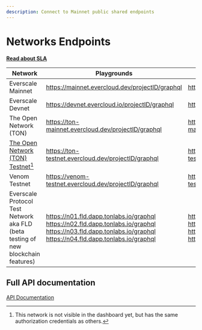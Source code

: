 ```yaml
---
description: Connect to Mainnet public shared endpoints
---
```


# Networks Endpoints

[**Read about SLA**](sla.md)

| Network                                                                           | Playgrounds                                                                                                                                                                     | http                                                                                                                                                                            | wss                                                                                                                                                                     |
| --------------------------------------------------------------------------------- | ------------------------------------------------------------------------------------------------------------------------------------------------------------------------------- | ------------------------------------------------------------------------------------------------------------------------------------------------------------------------------- | ----------------------------------------------------------------------------------------------------------------------------------------------------------------------- |
| Everscale Mainnet                                                                 | https://mainnet.evercloud.dev/projectID/graphql                                                                                                                                 | https://mainnet.evercloud.dev/projectID/graphql                                                                                                                                 | wss://mainnet.evercloud.dev/projectID/graphql                                                                                                                           |
| Everscale Devnet                                                                  | https://devnet.evercloud.io/projectID/graphql                                                                                                                                   | https://devnet.evercloud.io/projectID/graphql                                                                                                                                   | wss://devnet.evercloud.io/projectID/graphql                                                                                                                             |
| The Open Network (TON)                                                            | https://ton-mainnet.evercloud.dev/projectID/graphql                                                                                                                             | https://ton-mainnet.evercloud.dev/projectID/graphql                                                                                                                             | wss://ton-mainnet.evercloud.dev/projectID/graphql                                                                                                                       |
| [The Open Network (TON) Testnet](#user-content-fn-1)[^1]                          | https://ton-testnet.evercloud.dev/projectID/graphql                                                                                                                             | https://ton-testnet.evercloud.dev/projectID/graphql                                                                                                                             | https://ton-testnet.evercloud.dev/projectID/graphql                                                                                                                     |
| Venom Testnet                                                                     | https://venom-testnet.evercloud.dev/projectID/graphql                                                                                                                           | https://venom-testnet.evercloud.dev/projectID/graphql                                                                                                                           | https://venom-testnet.evercloud.dev/projectID/graphql                                                                                                                   |
| Everscale Protocol Test Network aka FLD (beta testing of new blockchain features) | <p>https://n01.fld.dapp.tonlabs.io/graphql<br>https://n02.fld.dapp.tonlabs.io/graphql<br>https://n03.fld.dapp.tonlabs.io/graphql<br>https://n04.fld.dapp.tonlabs.io/graphql</p> | <p>https://n01.fld.dapp.tonlabs.io/graphql<br>https://n02.fld.dapp.tonlabs.io/graphql<br>https://n03.fld.dapp.tonlabs.io/graphql<br>https://n04.fld.dapp.tonlabs.io/graphql</p> | <p>wss://n01.fld.dapp.tonlabs.io/graphql<br>wss://n02.fld.dapp.tonlabs.io/graphql<br>wss://n03.fld.dapp.tonlabs.io/graphql<br>wss://n04.fld.dapp.tonlabs.io/graphql</p> |

## Full API documentation

[API Documentation](../../reference/graphql-api/)

[^1]: This network is not visible in the dashboard yet, but has the same authorization credentials as others.
